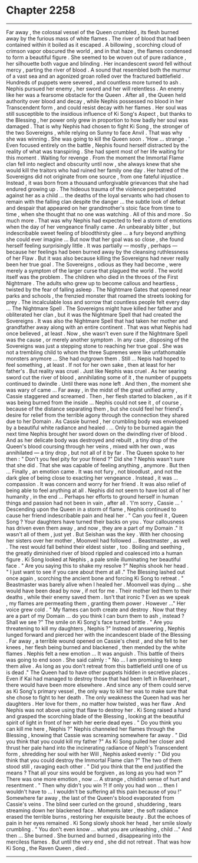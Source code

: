 
# Chapter 2258


---

Far away , the colossal vessel of the Queen crumbled , its flesh burned away by the furious mass of white flames . The river of blood that had been contained within it boiled as it escaped . A billowing , scorching cloud of crimson vapor obscured the world , and in that haze , the flames condensed to form a beautiful figure .
She seemed to be woven out of pure radiance , her silhouette both vague and blinding .
Her incandescent sword fell without mercy , parting the river of blood .
A sound that resembled both the murmur of a vast sea and an agonized groan rolled over the fractured battlefield . Hundreds of puppets were severed , and countless more turned to ash .
Nephis pursued her enemy , her sword and her will relentless .
An enemy like her was a fearsome obstacle for the Queen . After all , the Queen held authority over blood and decay , while Nephis possessed no blood in her Transcendent form , and could resist decay with her flames . Her soul was still susceptible to the insidious influence of Ki Song's Aspect , but thanks to the Blessing , her power only grew in proportion to how badly her soul was damaged .
That is why Nephis had chosen to fight Ki Song , the stronger of the two Sovereigns , while relying on Sunny to face Anvil .
That was why she was winning .
She was going to kill the Queen soon .
'How … strange . '
Even focused entirely on the battle , Nephis found herself distracted by the reality of what was transpiring .
She had spent most of her life waiting for this moment . Waiting for revenge . From the moment the Immortal Flame clan fell into neglect and obscurity until now , she always knew that she would kill the traitors who had ruined her family one day .
Her hatred of the Sovereigns did not originate from one source , from one fateful injustice . Instead , it was born from a thousand unforgivable grievances that she had endured growing up . The hideous trauma of the violence perpetrated against her as a child … the deaths of the loyal servants who had chosen to remain with the falling clan despite the danger … the subtle look of defeat and despair that appeared on her grandmother's stoic face from time to time , when she thought that no one was watching .
All of this and more . So much more .
That was why Nephis had expected to feel a storm of emotions when the day of her vengeance finally came . An unbearably bitter , but indescribable sweet feeling of bloodthirsty glee … a fury beyond anything she could ever imagine ...
But now that her goal was so close , she found herself feeling surprisingly little .
It was partially — mostly , perhaps — because her feelings had been burned away by the cleansing ruthlessness of her Flaw . But it was also because killing the Sovereigns had never really been her true goal .
The Sovereigns , odious as they had become , were merely a symptom of the larger curse that plagued the world .
The world itself was the problem .
The children who died in the throes of the First Nightmare . The adults who grew up to become callous and heartless , twisted by the fear of falling asleep . The Nightmare Gates that opened near parks and schools , the frenzied monster that roamed the streets looking for prey .
The incalculable loss and sorrow that countless people felt every day ...
The Nightmare Spell .
The Sovereigns might have killed her father and obliterated her clan , but it was the Nightmare Spell that had created the Sovereigns . It was also the Nightmare Spell that had taken her mother and grandfather away along with an entire continent .
That was what Nephis had once believed , at least . Now , she wasn't even sure if the Nightmare Spell was the cause , or merely another symptom .
In any case , disposing of the Sovereigns was just a stepping stone to reaching her true goal . She was not a trembling child to whom the three Supremes were like unfathomable monsters anymore …
She had outgrown them . Still … Nepis had hoped to feel something , at least . If not for her own sake , then at least for her father's .
But reality was cruel .
Just like Nephis was cruel .
As her searing sword cut the river of blood , annihilating some of it , the number of puppets continued to dwindle .
Until there was none left .
And then , the moment she was wary of came …
Far away , in the midst of the great unified army , Cassie staggered and screamed . Then , her flesh started to blacken , as if it was being burned from the inside … Nephis could not see it , of course , because of the distance separating them , but she could feel her friend's desire for relief from the terrible agony through the connection they shared due to her Domain .
As Cassie burned , her crumbling body was enveloped by a beautiful white radiance and healed .
... Only to be burned again the next time Nephis brought her sword down on the dwindling river of blood .
And as her delicate body was destroyed and rebuilt , a tiny drop of the Queen's blood coursing through her veins , mixed with her own , was annihilated — a tiny drop , but not all of it by far .
The Queen spoke to her then :
" Don't you feel pity for your friend ?"
Did she ?
Nephis wasn't sure that she did . That she was capable of feeling anything , anymore .
But then …
Finally , an emotion came .
It was not fury , not bloodlust , and not the dark glee of being close to exacting her vengeance .
Instead , it was … compassion .
It was concern and worry for her friend .
It was also relief of being able to feel anything at all .
Nephis did not seem to have lost all of her humanity , in the end ...
Perhaps her efforts to ground herself in human things and passion had not been in vain , after all .
'I'm sorry , Cassie … '
Descending upon the Queen in a storm of flame , Nephis continued to cause her friend indescribable pain and heal her .
" Can you feel it , Queen Song ? Your daughters have turned their backs on you . Your callousness has driven even them away , and now , they are a part of my Domain ."
It wasn't all of them , just yet . But Seishan was the key . With her choosing her sisters over her mother , Moonveil had followed … Beastmaster , as well . The rest would fall behind their eldest sister , too .
Boiling and seething , the greatly diminished river of blood rippled and coalesced into a human figure . Ki Song looked at Nephis , a pale smile illuminating her beautiful face .
" Are you saying this to shake my resolve ?"
Nephis shook her head .
" I just want to see if you care about them at all ."
The Blessing lashed out once again , scorching the ancient bone and forcing Ki Song to retreat .
" Beastmaster was barely alive when I healed her . Moonveil was dying … she would have been dead by now , if not for me . Their mother led them to their deaths , while their enemy saved them . Isn't that ironic ? Even as we speak , my flames are permeating them , granting them power . However …"
Her voice grew cold .
" My flames can both create and destroy . Now that they are a part of my Domain … do you think I can burn them to ash , instead ? Shall we see ?"
The smile on Ki Song's face turned brittle .
" Are you threatening to kill my daughters , Nephis ?"
Instead of answering , Nephis lunged forward and pierced her with the incandescent blade of the Blessing .
Far away , a terrible wound opened on Cassie's chest , and she fell to her knees , her flesh being burned and blackened , then mended by the white flames .
Nephis felt a new emotion …
It was anguish .
This battle of theirs was going to end soon .
She said calmly :
" No … I am promising to keep them alive . As long as you don't retreat from this battlefield until one of us is dead ."
The Queen had to have other puppets hidden in secretive places . Even if Kai had managed to destroy those that had been left in Ravenheart , there would have been more elsewhere . And since any of them could serve as Ki Song's primary vessel , the only way to kill her was to make sure that she chose to fight to her death .
The only weakness the Queen had was her daughters . Her love for them , no matter how twisted , was her flaw .
And Nephis was not above using that flaw to destroy her .
Ki Song raised a hand and grasped the scorching blade of the Blessing , looking at the beautiful spirit of light in front of her with her eerie dead eyes .
" Do you think you can kill me here , Nephis ?"
Nephis channeled her flames through the Blessing , knowing that Cassie was screaming somewhere far away .
" Did you think that you could kill my father ?"
As Ki Song pulled her closer and thrust her pale hand into the incinerating radiance of Neph's Transcendent form , shredding her soul with her Will , Nephis asked evenly :
" Did you think that you could destroy the Immortal Flame clan ?"
The two of them stood still , ravaging each other .
" Did you think that the end justified the means ? That all your sins would be forgiven , as long as you had won ?"
There was one more emotion , now …
A strange , childish sense of hurt and resentment .
" Then why didn't you win ?! If only you had won … then I wouldn't have to … I wouldn't be suffering all this pain because of you !"
Somewhere far away , the last of the Queen's blood evaporated from Cassie's veins . The blind seer curled on the ground , shuddering , tears streaming down her blackened face .
Moments later , the soft radiance erased the terrible burns , restoring her exquisite beauty .
But the echoes of pain in her eyes remained .
Ki Song slowly shook her head , her smile slowly crumbling .
" You don't even know … what you are unleashing , child …"
And then …
She burned .
She burned and burned , disappearing into the merciless flames .
But until the very end , she did not retreat .
That was how Ki Song , the Raven Queen , died .

---

